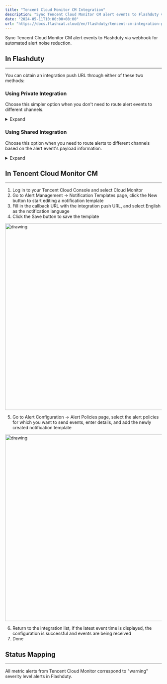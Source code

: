 ```yaml
---
title: "Tencent Cloud Monitor CM Integration"
description: "Sync Tencent Cloud Monitor CM alert events to Flashduty via webhook for automated alert noise reduction"
date: "2024-05-11T10:00:00+08:00"
url: "https://docs.flashcat.cloud/en/flashduty/tencent-cm-integration-guide"
---
```


Sync Tencent Cloud Monitor CM alert events to Flashduty via webhook for automated alert noise reduction.

<div class="hide">

## In Flashduty
---
You can obtain an integration push URL through either of these two methods:

### Using Private Integration

Choose this simpler option when you don't need to route alert events to different channels.

<details>
  <summary>Expand</summary>
  
  1. Go to the Flashduty console, select **Channel**, and enter a channel's details page
  2. Select the **Integrations** tab, click **Add Integration** to enter the integration page
  3. Select **Tencent Cloud Monitor CM** integration and click **Save** to generate a card
  4. Click the generated card to view the **push URL**, copy it for later use. Done.
  
</details>

### Using Shared Integration

Choose this option when you need to route alerts to different channels based on the alert event's payload information.

<details>
  <summary>Expand</summary>
  
  1. Go to the Flashduty console, select **Integration Center=>Alert Events** to enter the integration selection page
  2. Select **Tencent Cloud Monitor CM** integration:
        - **Integration Name**: Define a name for this integration
  3. Configure the default route and select the corresponding channel (after the integration is created, you can go to `Route` to configure more routing rules)
  4. Click **Save** and copy the newly generated **push URL** for later use
  5. Done
    
</details>
</div>

## In Tencent Cloud Monitor CM
---
<div class="md-block">

1. Log in to your Tencent Cloud Console and select Cloud Monitor
2. Go to Alert Management -> Notification Templates page, click the New button to start editing a notification template
3. Fill in the callback URL with the integration push URL, and select English as the notification language
4. Click the Save button to save the template

<img alt="drawing" width="600" src="https://download.flashcat.cloud/saas-tecent-cm-template.png" />

5. Go to Alert Configuration -> Alert Policies page, select the alert policies for which you want to send events, enter details, and add the newly created notification template

<img alt="drawing" width="600" src="https://download.flashcat.cloud/tecent-cm-rule.png" />

6. Return to the integration list, if the latest event time is displayed, the configuration is successful and events are being received
7. Done

</div>

## Status Mapping
---
<div class="md-block">
  
All metric alerts from Tencent Cloud Monitor correspond to "warning" severity level alerts in Flashduty.

</div>

